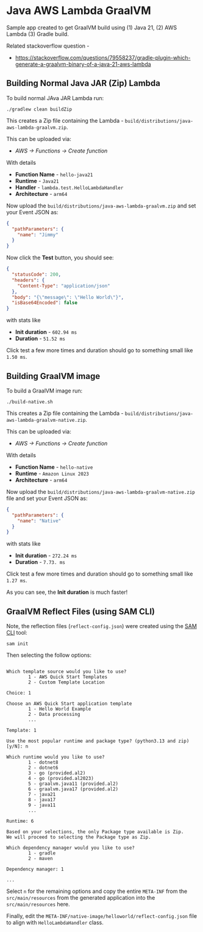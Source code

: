# Java AWS Lambda GraalVM

Sample app created to get GraalVM build using (1) Java 21, (2) AWS Lambda (3) Gradle build.

Related stackoverflow question - 

* https://stackoverflow.com/questions/79558237/gradle-plugin-which-generate-a-graalvm-binary-of-a-java-21-aws-lambda

## Building Normal Java JAR (Zip) Lambda

To build normal JAva JAR Lambda run:

```shell
./gradlew clean buildZip
```

This creates a Zip file containing the Lambda - `build/distributions/java-aws-lambda-graalvm.zip`.

This can be uploaded via:

* _AWS -> Functions -> Create function_

With details 

* **Function Name** - `hello-java21`
* **Runtime** - `Java21`
* **Handler** - `lambda.test.HelloLambdaHandler`
* **Architecture** - `arm64`

Now upload the `build/distributions/java-aws-lambda-graalvm.zip` and set your Event JSON as:

```json
{
  "pathParameters": {
    "name": "Jimmy"
  }
}
```

Now click the **Test** button, you should see:

```json
{
  "statusCode": 200,
  "headers": {
    "Content-Type": "application/json"
  },
  "body": "{\"message\": \"Hello World\"}",
  "isBase64Encoded": false
}
```

with stats like

* **Init duration** - `602.94 ms`
* **Duration** - `51.52 ms`

Click test a few more times and duration should go to something small like `1.50 ms`.


## Building GraalVM image

To build a GraalVM image run:

```shell
./build-native.sh
```

This creates a Zip file containing the Lambda - `build/distributions/java-aws-lambda-graalvm-native.zip`.

This can be uploaded via:

* _AWS -> Functions -> Create function_

With details

* **Function Name** - `hello-native`
* **Runtime** - `Amazon Linux 2023`
* **Architecture** - `arm64`

Now upload the `build/distributions/java-aws-lambda-graalvm-native.zip` file and set your Event JSON as:

```json
{
  "pathParameters": {
    "name": "Native"
  }
}
```

with stats like

* **Init duration** - `272.24 ms`
* **Duration** - `7.73. ms`

Click test a few more times and duration should go to something small like `1.27 ms`.

As you can see, the **Init duration** is much faster!

## GraalVM Reflect Files (using SAM CLI)

Note, the reflection files (`reflect-config.json`) were created using the [SAM CLI](https://github.com/aws/aws-sam-cli) 
tool:

```shell
sam init
```

Then selecting the follow options:

```

Which template source would you like to use?
        1 - AWS Quick Start Templates
        2 - Custom Template Location
        
Choice: 1

Choose an AWS Quick Start application template
        1 - Hello World Example
        2 - Data processing
        ...
        
Template: 1

Use the most popular runtime and package type? (python3.13 and zip) [y/N]: n

Which runtime would you like to use?
        1 - dotnet8
        2 - dotnet6
        3 - go (provided.al2)
        4 - go (provided.al2023)
        5 - graalvm.java11 (provided.al2)
        6 - graalvm.java17 (provided.al2)
        7 - java21
        8 - java17
        9 - java11
        ...
        
Runtime: 6

Based on your selections, the only Package type available is Zip.
We will proceed to selecting the Package type as Zip.

Which dependency manager would you like to use?
        1 - gradle
        2 - maven
        
Dependency manager: 1

...
```

Select `n` for the remaining options and copy the entire `META-INF` from the `src/main/resources` from the generated
application into the `src/main/resources` here.

Finally, edit the `META-INF/native-image/helloworld/reflect-config.json` file to align with `HelloLambdaHandler` class.

